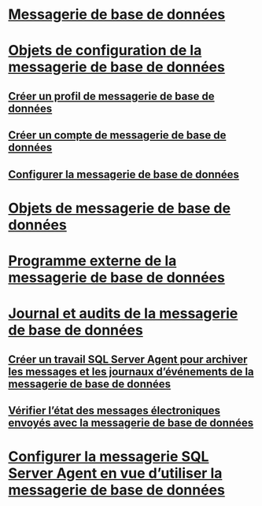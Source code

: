 # [Messagerie de base de données](database-mail.md)
# [Objets de configuration de la messagerie de base de données](database-mail-configuration-objects.md)
## [Créer un profil de messagerie de base de données](create-a-database-mail-profile.md)
## [Créer un compte de messagerie de base de données](create-a-database-mail-account.md)
## [Configurer la messagerie de base de données](configure-database-mail.md)
# [Objets de messagerie de base de données](database-mail-messaging-objects.md)
# [Programme externe de la messagerie de base de données](database-mail-external-program.md)
# [Journal et audits de la messagerie de base de données](database-mail-log-and-audits.md)
## [Créer un travail SQL Server Agent pour archiver les messages et les journaux d’événements de la messagerie de base de données](create-a-sql-server-agent-job-to-archive-database-mail-messages-and-event-logs.md)
## [Vérifier l’état des messages électroniques envoyés avec la messagerie de base de données](check-the-status-of-e-mail-messages-sent-with-database-mail.md)
# [Configurer la messagerie SQL Server Agent en vue d’utiliser la messagerie de base de données](configure-sql-server-agent-mail-to-use-database-mail.md)
